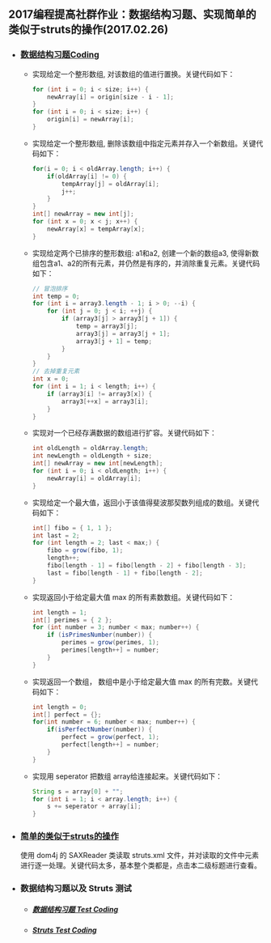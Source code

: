 ##  2017编程提高社群作业：数据结构习题、实现简单的类似于struts的操作(2017.02.26)

- ### [数据结构习题Coding](https://github.com/china-kook/coding2017/blob/master/group18/935542673/Coding/20170226/src/com/ikook/array/ArrayUtil.java) 

  - 实现给定一个整形数组,  对该数组的值进行置换。关键代码如下：

    ```java
    for (int i = 0; i < size; i++) {
    	newArray[i] = origin[size - i - 1];
    }
    for (int i = 0; i < size; i++) {
    	origin[i] = newArray[i];
    }
    ```

  - 实现给定一个整形数组,  删除该数组中指定元素并存入一个新数组。关键代码如下：

    ```java
    for(i = 0; i < oldArray.length; i++) {
    	if(oldArray[i] != 0) {
    		tempArray[j] = oldArray[i];
    		j++;
    	}
    }		
    int[] newArray = new int[j];
    for (int x = 0; x < j; x++) {
    	newArray[x] = tempArray[x];
    }
    ```

  - 实现给定两个已排序的整形数组: a1和a2,  创建一个新的数组a3, 使得新数组包含a1、a2的所有元素，并仍然是有序的，并消除重复元素。关键代码如下：

    ```java
    // 冒泡排序
    int temp = 0;
    for (int i = array3.length - 1; i > 0; --i) {
    	for (int j = 0; j < i; ++j) {
    		if (array3[j] > array3[j + 1]) {
    			temp = array3[j];
    			array3[j] = array3[j + 1];
    			array3[j + 1] = temp;
    		}
    	}
    }
    // 去掉重复元素
    int x = 0;
    for (int i = 1; i < length; i++) {
    	if (array3[i] != array3[x]) {
    		array3[++x] = array3[i];
    	}
    }
    ```

  - 实现对一个已经存满数据的数组进行扩容。关键代码如下：

    ```java
    int oldLength = oldArray.length;
    int newLength = oldLength + size;
    int[] newArray = new int[newLength];
    for (int i = 0; i < oldLength; i++) {
    	newArray[i] = oldArray[i];
    }
    ```

  - 实现给定一个最大值，返回小于该值得斐波那契数列组成的数组。关键代码如下：

    ```java
    int[] fibo = { 1, 1 };
    int last = 2;
    for (int length = 2; last < max;) {
    	fibo = grow(fibo, 1);
    	length++;
    	fibo[length - 1] = fibo[length - 2] + fibo[length - 3];
    	last = fibo[length - 1] + fibo[length - 2];
    }
    ```

  - 实现返回小于给定最大值 max 的所有素数数组。关键代码如下：

    ```java
    int length = 1;
    int[] perimes = { 2 };
    for (int number = 3; number < max; number++) {
    	if (isPrimesNumber(number)) {
    		perimes = grow(perimes, 1);
    		perimes[length++] = number;
    	}
    }
    ```

  - 实现返回一个数组， 数组中是小于给定最大值 max 的所有完数。关键代码如下：

    ```java
    int length = 0;
    int[] perfect = {};
    for(int number = 6; number < max; number++) {
    	if(isPerfectNumber(number)) {
    		perfect = grow(perfect, 1);
    		perfect[length++] = number;
    	}
    }
    ```

  - 实现用 seperator 把数组 array给连接起来。关键代码如下：

    ```java
    String s = array[0] + "";
    for (int i = 1; i < array.length; i++) {
    	s += seperator + array[i];
    }
    ```

- ### [简单的类似于struts的操作](https://github.com/china-kook/coding2017/tree/master/group18/935542673/Coding/20170226/src/com/ikook/litestruts)

  使用 dom4j 的 SAXReader 类读取 struts.xml 文件，并对读取的文件中元素进行逐一处理。关键代码太多，基本整个类都是，点击本二级标题进行查看。

- ### 数据结构习题以及 Struts 测试

  - ##### [数据结构习题 Test Coding](https://github.com/china-kook/coding2017/blob/master/group18/935542673/Coding/20170226/junit/com/ikook/array/ArrayUtilTest.java)

  - ##### [Struts Test Coding](https://github.com/china-kook/coding2017/blob/master/group18/935542673/Coding/20170226/junit/com/ikook/litestruts/StrutsTest.java)
